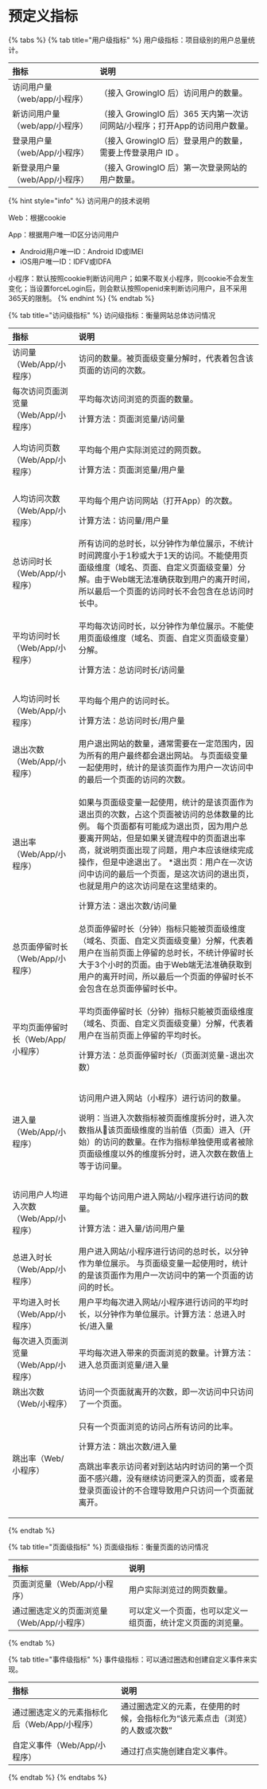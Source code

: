 # 预定义指标



{% tabs %}
{% tab title="用户级指标" %}
用户级指标：项目级别的用户总量统计。

| 指标 | 说明 |
| :--- | :--- |
| 访问用户量（web/app/小程序） | （接入 GrowingIO 后）访问用户的数量。 |
| 新访问用户量（web/app/小程序） | （接入 GrowingIO 后）365 天内第一次访问网站/小程序；打开App的访问用户数量。 |
| 登录用户量（web/App/小程序） | （接入 GrowingIO 后）登录用户的数量，需要上传登录用户 ID 。 |
| 新登录用户量（web/App/小程序） | （接入 GrowingIO 后）第一次登录网站的用户数量。 |

{% hint style="info" %}
访问用户的技术说明

Web：根据cookie

App：根据用户唯一ID区分访问用户

* Android用户唯一ID：Android ID或IMEI
* iOS用户唯一ID：IDFV或IDFA

小程序：默认按照cookie判断访问用户；如果不取关小程序，则cookie不会发生变化；当设置forceLogin后，则会默认按照openid来判断访问用户，且不采用365天的限制。
{% endhint %}
{% endtab %}

{% tab title="访问级指标" %}
访问级指标：衡量网站总体访问情况

<table>
  <thead>
    <tr>
      <th style="text-align:left">&#x6307;&#x6807;</th>
      <th style="text-align:left">&#x8BF4;&#x660E;</th>
    </tr>
  </thead>
  <tbody>
    <tr>
      <td style="text-align:left">&#x8BBF;&#x95EE;&#x91CF;&#xFF08;Web/App/&#x5C0F;&#x7A0B;&#x5E8F;&#xFF09;</td>
      <td
      style="text-align:left">&#x8BBF;&#x95EE;&#x7684;&#x6570;&#x91CF;&#x3002;&#x88AB;&#x9875;&#x9762;&#x7EA7;&#x53D8;&#x91CF;&#x5206;&#x89E3;&#x65F6;&#xFF0C;&#x4EE3;&#x8868;&#x7740;&#x5305;&#x542B;&#x8BE5;&#x9875;&#x9762;&#x7684;&#x8BBF;&#x95EE;&#x7684;&#x6B21;&#x6570;&#x3002;</td>
    </tr>
    <tr>
      <td style="text-align:left">&#x6BCF;&#x6B21;&#x8BBF;&#x95EE;&#x9875;&#x9762;&#x6D4F;&#x89C8;&#x91CF;&#xFF08;Web/App/&#x5C0F;&#x7A0B;&#x5E8F;&#xFF09;</td>
      <td
      style="text-align:left">
        <p>&#x5E73;&#x5747;&#x6BCF;&#x6B21;&#x8BBF;&#x95EE;&#x6D4F;&#x89C8;&#x7684;&#x9875;&#x9762;&#x7684;&#x6570;&#x91CF;&#x3002;</p>
        <p>&#x8BA1;&#x7B97;&#x65B9;&#x6CD5;&#xFF1A;&#x9875;&#x9762;&#x6D4F;&#x89C8;&#x91CF;/&#x8BBF;&#x95EE;&#x91CF;</p>
        </td>
    </tr>
    <tr>
      <td style="text-align:left">&#x4EBA;&#x5747;&#x8BBF;&#x95EE;&#x9875;&#x6570;&#xFF08;Web/App/&#x5C0F;&#x7A0B;&#x5E8F;&#xFF09;</td>
      <td
      style="text-align:left">
        <p>&#x5E73;&#x5747;&#x6BCF;&#x4E2A;&#x7528;&#x6237;&#x5B9E;&#x9645;&#x6D4F;&#x89C8;&#x8FC7;&#x7684;&#x7F51;&#x9875;&#x6570;&#x3002;</p>
        <p>&#x8BA1;&#x7B97;&#x65B9;&#x6CD5;&#xFF1A;&#x9875;&#x9762;&#x6D4F;&#x89C8;&#x91CF;/&#x7528;&#x6237;&#x91CF;</p>
        </td>
    </tr>
    <tr>
      <td style="text-align:left">&#x4EBA;&#x5747;&#x8BBF;&#x95EE;&#x6B21;&#x6570;&#xFF08;Web/App/&#x5C0F;&#x7A0B;&#x5E8F;&#xFF09;</td>
      <td
      style="text-align:left">
        <p>&#x5E73;&#x5747;&#x6BCF;&#x4E2A;&#x7528;&#x6237;&#x8BBF;&#x95EE;&#x7F51;&#x7AD9;&#xFF08;&#x6253;&#x5F00;App&#xFF09;&#x7684;&#x6B21;&#x6570;&#x3002;</p>
        <p>&#x8BA1;&#x7B97;&#x65B9;&#x6CD5;&#xFF1A;&#x8BBF;&#x95EE;&#x91CF;/&#x7528;&#x6237;&#x91CF;</p>
        </td>
    </tr>
    <tr>
      <td style="text-align:left">&#x603B;&#x8BBF;&#x95EE;&#x65F6;&#x957F;&#xFF08;Web/App/&#x5C0F;&#x7A0B;&#x5E8F;&#xFF09;</td>
      <td
      style="text-align:left">&#x6240;&#x6709;&#x8BBF;&#x95EE;&#x7684;&#x603B;&#x65F6;&#x957F;&#xFF0C;&#x4EE5;&#x5206;&#x949F;&#x4F5C;&#x4E3A;&#x5355;&#x4F4D;&#x5C55;&#x793A;&#xFF0C;&#x4E0D;&#x7EDF;&#x8BA1;&#x65F6;&#x95F4;&#x8DE8;&#x5EA6;&#x5C0F;&#x4E8E;1&#x79D2;&#x6216;&#x5927;&#x4E8E;1&#x5929;&#x7684;&#x8BBF;&#x95EE;&#x3002;&#x4E0D;&#x80FD;&#x4F7F;&#x7528;&#x9875;&#x9762;&#x7EA7;&#x7EF4;&#x5EA6;&#xFF08;&#x57DF;&#x540D;&#x3001;&#x9875;&#x9762;&#x3001;&#x81EA;&#x5B9A;&#x4E49;&#x9875;&#x9762;&#x7EA7;&#x53D8;&#x91CF;&#xFF09;&#x5206;&#x89E3;&#x3002;&#x7531;&#x4E8E;Web&#x7AEF;&#x65E0;&#x6CD5;&#x51C6;&#x786E;&#x83B7;&#x53D6;&#x5230;&#x7528;&#x6237;&#x7684;&#x79BB;&#x5F00;&#x65F6;&#x95F4;&#xFF0C;&#x6240;&#x4EE5;&#x6700;&#x540E;&#x4E00;&#x4E2A;&#x9875;&#x9762;&#x7684;&#x8BBF;&#x95EE;&#x65F6;&#x957F;&#x4E0D;&#x4F1A;&#x5305;&#x542B;&#x5728;&#x603B;&#x8BBF;&#x95EE;&#x65F6;&#x957F;&#x4E2D;&#x3002;</td>
    </tr>
    <tr>
      <td style="text-align:left">&#x5E73;&#x5747;&#x8BBF;&#x95EE;&#x65F6;&#x957F;&#xFF08;Web/App/&#x5C0F;&#x7A0B;&#x5E8F;&#xFF09;</td>
      <td
      style="text-align:left">
        <p>&#x5E73;&#x5747;&#x6BCF;&#x6B21;&#x8BBF;&#x95EE;&#x65F6;&#x957F;&#xFF0C;&#x4EE5;&#x5206;&#x949F;&#x4F5C;&#x4E3A;&#x5355;&#x4F4D;&#x5C55;&#x793A;&#x3002;&#x4E0D;&#x80FD;&#x4F7F;&#x7528;&#x9875;&#x9762;&#x7EA7;&#x7EF4;&#x5EA6;&#xFF08;&#x57DF;&#x540D;&#x3001;&#x9875;&#x9762;&#x3001;&#x81EA;&#x5B9A;&#x4E49;&#x9875;&#x9762;&#x7EA7;&#x53D8;&#x91CF;&#xFF09;&#x5206;&#x89E3;&#x3002;</p>
        <p>&#x8BA1;&#x7B97;&#x65B9;&#x6CD5;&#xFF1A;&#x603B;&#x8BBF;&#x95EE;&#x65F6;&#x957F;/&#x8BBF;&#x95EE;&#x91CF;</p>
        </td>
    </tr>
    <tr>
      <td style="text-align:left">&#x4EBA;&#x5747;&#x8BBF;&#x95EE;&#x65F6;&#x957F;&#xFF08;Web/App/&#x5C0F;&#x7A0B;&#x5E8F;&#xFF09;</td>
      <td
      style="text-align:left">
        <p>&#x5E73;&#x5747;&#x6BCF;&#x4E2A;&#x7528;&#x6237;&#x7684;&#x8BBF;&#x95EE;&#x65F6;&#x957F;&#x3002;</p>
        <p>&#x8BA1;&#x7B97;&#x65B9;&#x6CD5;&#xFF1A;&#x603B;&#x8BBF;&#x95EE;&#x65F6;&#x957F;/&#x7528;&#x6237;&#x91CF;</p>
        </td>
    </tr>
    <tr>
      <td style="text-align:left">&#x9000;&#x51FA;&#x6B21;&#x6570;&#xFF08;Web/App/&#x5C0F;&#x7A0B;&#x5E8F;&#xFF09;</td>
      <td
      style="text-align:left">&#x7528;&#x6237;&#x9000;&#x51FA;&#x7F51;&#x7AD9;&#x7684;&#x6570;&#x91CF;&#xFF0C;&#x901A;&#x5E38;&#x9700;&#x8981;&#x5728;&#x4E00;&#x5B9A;&#x8303;&#x56F4;&#x5185;&#xFF0C;&#x56E0;&#x4E3A;&#x6240;&#x6709;&#x7684;&#x7528;&#x6237;&#x6700;&#x7EC8;&#x90FD;&#x4F1A;&#x9000;&#x51FA;&#x7F51;&#x7AD9;&#x3002;
        &#x4E0E;&#x9875;&#x9762;&#x7EA7;&#x53D8;&#x91CF;&#x4E00;&#x8D77;&#x4F7F;&#x7528;&#x65F6;&#xFF0C;&#x7EDF;&#x8BA1;&#x7684;&#x662F;&#x8BE5;&#x9875;&#x9762;&#x4F5C;&#x4E3A;&#x7528;&#x6237;&#x4E00;&#x6B21;&#x8BBF;&#x95EE;&#x4E2D;&#x7684;&#x6700;&#x540E;&#x4E00;&#x4E2A;&#x9875;&#x9762;&#x7684;&#x8BBF;&#x95EE;&#x7684;&#x6B21;&#x6570;&#x3002;</td>
    </tr>
    <tr>
      <td style="text-align:left">&#x9000;&#x51FA;&#x7387;&#xFF08;Web/App/&#x5C0F;&#x7A0B;&#x5E8F;&#xFF09;</td>
      <td
      style="text-align:left">
        <p>&#x5982;&#x679C;&#x4E0E;&#x9875;&#x9762;&#x7EA7;&#x53D8;&#x91CF;&#x4E00;&#x8D77;&#x4F7F;&#x7528;&#xFF0C;&#x7EDF;&#x8BA1;&#x7684;&#x662F;&#x8BE5;&#x9875;&#x9762;&#x4F5C;&#x4E3A;&#x9000;&#x51FA;&#x9875;&#x7684;&#x6B21;&#x6570;&#xFF0C;&#x5360;&#x8FD9;&#x4E2A;&#x9875;&#x9762;&#x88AB;&#x8BBF;&#x95EE;&#x7684;&#x603B;&#x4F53;&#x6570;&#x91CF;&#x7684;&#x6BD4;&#x4F8B;&#x3002;
          &#x6BCF;&#x4E2A;&#x9875;&#x9762;&#x90FD;&#x6709;&#x53EF;&#x80FD;&#x6210;&#x4E3A;&#x9000;&#x51FA;&#x9875;&#xFF0C;&#x56E0;&#x4E3A;&#x7528;&#x6237;&#x603B;&#x8981;&#x79BB;&#x5F00;&#x7F51;&#x7AD9;&#xFF0C;&#x4F46;&#x662F;&#x5982;&#x679C;&#x5173;&#x952E;&#x6D41;&#x7A0B;&#x4E2D;&#x7684;&#x9875;&#x9762;&#x9000;&#x51FA;&#x7387;&#x9AD8;&#xFF0C;&#x5C31;&#x8BF4;&#x660E;&#x9875;&#x9762;&#x51FA;&#x73B0;&#x4E86;&#x95EE;&#x9898;&#xFF0C;&#x7528;&#x6237;&#x672C;&#x5E94;&#x8BE5;&#x7EE7;&#x7EED;&#x5B8C;&#x6210;&#x64CD;&#x4F5C;&#xFF0C;&#x4F46;&#x662F;&#x4E2D;&#x9014;&#x9000;&#x51FA;&#x4E86;&#x3002;
          *&#x9000;&#x51FA;&#x9875;&#xFF1A;&#x7528;&#x6237;&#x5728;&#x4E00;&#x6B21;&#x8BBF;&#x95EE;&#x4E2D;&#x8BBF;&#x95EE;&#x7684;&#x6700;&#x540E;&#x4E00;&#x4E2A;&#x9875;&#x9762;&#xFF0C;&#x662F;&#x8FD9;&#x6B21;&#x8BBF;&#x95EE;&#x7684;&#x9000;&#x51FA;&#x9875;&#xFF0C;&#x4E5F;&#x5C31;&#x662F;&#x7528;&#x6237;&#x7684;&#x8FD9;&#x6B21;&#x8BBF;&#x95EE;&#x662F;&#x5728;&#x8FD9;&#x91CC;&#x7ED3;&#x675F;&#x7684;&#x3002;</p>
        <p>&#x8BA1;&#x7B97;&#x65B9;&#x6CD5;&#xFF1A;&#x9000;&#x51FA;&#x6B21;&#x6570;/&#x8BBF;&#x95EE;&#x91CF;</p>
        </td>
    </tr>
    <tr>
      <td style="text-align:left">&#x603B;&#x9875;&#x9762;&#x505C;&#x7559;&#x65F6;&#x957F;&#xFF08;Web/App/&#x5C0F;&#x7A0B;&#x5E8F;&#xFF09;</td>
      <td
      style="text-align:left">&#x603B;&#x9875;&#x9762;&#x505C;&#x7559;&#x65F6;&#x957F;&#xFF08;&#x5206;&#x949F;&#xFF09;&#x6307;&#x6807;&#x53EA;&#x80FD;&#x88AB;&#x9875;&#x9762;&#x7EA7;&#x7EF4;&#x5EA6;&#xFF08;&#x57DF;&#x540D;&#x3001;&#x9875;&#x9762;&#x3001;&#x81EA;&#x5B9A;&#x4E49;&#x9875;&#x9762;&#x7EA7;&#x53D8;&#x91CF;&#xFF09;&#x5206;&#x89E3;&#xFF0C;&#x4EE3;&#x8868;&#x7740;&#x7528;&#x6237;&#x5728;&#x5F53;&#x524D;&#x9875;&#x9762;&#x4E0A;&#x505C;&#x7559;&#x7684;&#x603B;&#x65F6;&#x957F;&#xFF0C;&#x4E0D;&#x7EDF;&#x8BA1;&#x505C;&#x7559;&#x65F6;&#x957F;&#x5927;&#x4E8E;3&#x4E2A;&#x5C0F;&#x65F6;&#x7684;&#x9875;&#x9762;&#x3002;&#x7531;&#x4E8E;Web&#x7AEF;&#x65E0;&#x6CD5;&#x51C6;&#x786E;&#x83B7;&#x53D6;&#x5230;&#x7528;&#x6237;&#x7684;&#x79BB;&#x5F00;&#x65F6;&#x95F4;&#xFF0C;&#x6240;&#x4EE5;&#x6700;&#x540E;&#x4E00;&#x4E2A;&#x9875;&#x9762;&#x7684;&#x505C;&#x7559;&#x65F6;&#x957F;&#x4E0D;&#x4F1A;&#x5305;&#x542B;&#x5728;&#x603B;&#x9875;&#x9762;&#x505C;&#x7559;&#x65F6;&#x957F;&#x4E2D;&#x3002;</td>
    </tr>
    <tr>
      <td style="text-align:left">&#x5E73;&#x5747;&#x9875;&#x9762;&#x505C;&#x7559;&#x65F6;&#x957F;&#xFF08;Web/App/&#x5C0F;&#x7A0B;&#x5E8F;&#xFF09;</td>
      <td
      style="text-align:left">
        <p>&#x5E73;&#x5747;&#x9875;&#x9762;&#x505C;&#x7559;&#x65F6;&#x957F;&#xFF08;&#x5206;&#x949F;&#xFF09;&#x6307;&#x6807;&#x53EA;&#x80FD;&#x88AB;&#x9875;&#x9762;&#x7EA7;&#x7EF4;&#x5EA6;&#xFF08;&#x57DF;&#x540D;&#x3001;&#x9875;&#x9762;&#x3001;&#x81EA;&#x5B9A;&#x4E49;&#x9875;&#x9762;&#x7EA7;&#x53D8;&#x91CF;&#xFF09;&#x5206;&#x89E3;&#xFF0C;&#x4EE3;&#x8868;&#x7740;&#x7528;&#x6237;&#x5728;&#x5F53;&#x524D;&#x9875;&#x9762;&#x4E0A;&#x505C;&#x7559;&#x7684;&#x5E73;&#x5747;&#x65F6;&#x957F;&#x3002;</p>
        <p>&#x8BA1;&#x7B97;&#x65B9;&#x6CD5;&#xFF1A;&#x603B;&#x9875;&#x9762;&#x505C;&#x7559;&#x65F6;&#x957F;/&#xFF08;&#x9875;&#x9762;&#x6D4F;&#x89C8;&#x91CF;-&#x9000;&#x51FA;&#x6B21;&#x6570;&#xFF09;</p>
        </td>
    </tr>
    <tr>
      <td style="text-align:left">&#x8FDB;&#x5165;&#x91CF;&#xFF08;Web/App/&#x5C0F;&#x7A0B;&#x5E8F;&#xFF09;</td>
      <td
      style="text-align:left">
        <p>&#x8BBF;&#x95EE;&#x7528;&#x6237;&#x8FDB;&#x5165;&#x7F51;&#x7AD9;&#xFF08;&#x5C0F;&#x7A0B;&#x5E8F;&#xFF09;&#x8FDB;&#x884C;&#x8BBF;&#x95EE;&#x7684;&#x6570;&#x91CF;&#x3002;</p>
        <p>&#x8BF4;&#x660E;&#xFF1A;&#x5F53;&#x8FDB;&#x5165;&#x6B21;&#x6570;&#x6307;&#x6807;&#x88AB;&#x9875;&#x9762;&#x7EF4;&#x5EA6;&#x62C6;&#x5206;&#x65F6;&#xFF0C;&#x8FDB;&#x5165;&#x6B21;&#x6570;&#x6307;&#x4ECE;&#x8BE5;&#x9875;&#x9762;&#x7EA7;&#x7EF4;&#x5EA6;&#x7684;&#x5F53;&#x524D;&#x503C;&#xFF08;&#x9875;&#x9762;&#xFF09;&#x8FDB;&#x5165;&#xFF08;&#x5F00;&#x59CB;&#xFF09;&#x7684;&#x8BBF;&#x95EE;&#x7684;&#x6570;&#x91CF;&#x3002;&#x5728;&#x4F5C;&#x4E3A;&#x6307;&#x6807;&#x5355;&#x72EC;&#x4F7F;&#x7528;&#x6216;&#x8005;&#x88AB;&#x9664;&#x9875;&#x9762;&#x7EA7;&#x7EF4;&#x5EA6;&#x4EE5;&#x5916;&#x7684;&#x7EF4;&#x5EA6;&#x62C6;&#x5206;&#x65F6;&#xFF0C;&#x8FDB;&#x5165;&#x6B21;&#x6570;&#x5728;&#x6570;&#x503C;&#x4E0A;&#x7B49;&#x4E8E;&#x8BBF;&#x95EE;&#x91CF;&#x3002;</p>
        </td>
    </tr>
    <tr>
      <td style="text-align:left">&#x8BBF;&#x95EE;&#x7528;&#x6237;&#x4EBA;&#x5747;&#x8FDB;&#x5165;&#x6B21;&#x6570;&#xFF08;Web/App/&#x5C0F;&#x7A0B;&#x5E8F;&#xFF09;</td>
      <td
      style="text-align:left">
        <p>&#x5E73;&#x5747;&#x6BCF;&#x4E2A;&#x8BBF;&#x95EE;&#x7528;&#x6237;&#x8FDB;&#x5165;&#x7F51;&#x7AD9;/&#x5C0F;&#x7A0B;&#x5E8F;&#x8FDB;&#x884C;&#x8BBF;&#x95EE;&#x7684;&#x6570;&#x91CF;&#x3002;</p>
        <p>&#x8BA1;&#x7B97;&#x65B9;&#x6CD5;&#xFF1A;&#x8FDB;&#x5165;&#x91CF;/&#x8BBF;&#x95EE;&#x7528;&#x6237;&#x91CF;</p>
        </td>
    </tr>
    <tr>
      <td style="text-align:left">&#x603B;&#x8FDB;&#x5165;&#x65F6;&#x957F;&#xFF08;Web/App/&#x5C0F;&#x7A0B;&#x5E8F;&#xFF09;</td>
      <td
      style="text-align:left">&#x7528;&#x6237;&#x8FDB;&#x5165;&#x7F51;&#x7AD9;/&#x5C0F;&#x7A0B;&#x5E8F;&#x8FDB;&#x884C;&#x8BBF;&#x95EE;&#x7684;&#x603B;&#x65F6;&#x957F;&#xFF0C;&#x4EE5;&#x5206;&#x949F;&#x4F5C;&#x4E3A;&#x5355;&#x4F4D;&#x5C55;&#x793A;&#x3002;
        &#x4E0E;&#x9875;&#x9762;&#x7EA7;&#x53D8;&#x91CF;&#x4E00;&#x8D77;&#x4F7F;&#x7528;&#x65F6;&#xFF0C;&#x7EDF;&#x8BA1;&#x7684;&#x662F;&#x8BE5;&#x9875;&#x9762;&#x4F5C;&#x4E3A;&#x7528;&#x6237;&#x4E00;&#x6B21;&#x8BBF;&#x95EE;&#x4E2D;&#x7684;&#x7B2C;&#x4E00;&#x4E2A;&#x9875;&#x9762;&#x7684;&#x8BBF;&#x95EE;&#x7684;&#x65F6;&#x957F;&#x3002;</td>
    </tr>
    <tr>
      <td style="text-align:left">&#x5E73;&#x5747;&#x8FDB;&#x5165;&#x65F6;&#x957F;&#xFF08;Web/App/&#x5C0F;&#x7A0B;&#x5E8F;&#xFF09;</td>
      <td
      style="text-align:left">&#x7528;&#x6237;&#x5E73;&#x5747;&#x6BCF;&#x6B21;&#x8FDB;&#x5165;&#x7F51;&#x7AD9;/&#x5C0F;&#x7A0B;&#x5E8F;&#x8FDB;&#x884C;&#x8BBF;&#x95EE;&#x7684;&#x5E73;&#x5747;&#x65F6;&#x957F;&#xFF0C;&#x4EE5;&#x5206;&#x949F;&#x4F5C;&#x4E3A;&#x5355;&#x4F4D;&#x5C55;&#x793A;&#x3002;&#x8BA1;&#x7B97;&#x65B9;&#x6CD5;&#xFF1A;&#x603B;&#x8FDB;&#x5165;&#x65F6;&#x957F;/&#x8FDB;&#x5165;&#x91CF;</td>
    </tr>
    <tr>
      <td style="text-align:left">&#x6BCF;&#x6B21;&#x8FDB;&#x5165;&#x9875;&#x9762;&#x6D4F;&#x89C8;&#x91CF;&#xFF08;Web/App/&#x5C0F;&#x7A0B;&#x5E8F;&#xFF09;</td>
      <td
      style="text-align:left">&#x5E73;&#x5747;&#x6BCF;&#x6B21;&#x8FDB;&#x5165;&#x5E26;&#x6765;&#x7684;&#x9875;&#x9762;&#x6D4F;&#x89C8;&#x7684;&#x6570;&#x91CF;&#x3002;&#x8BA1;&#x7B97;&#x65B9;&#x6CD5;&#xFF1A;&#x8FDB;&#x5165;&#x603B;&#x9875;&#x9762;&#x6D4F;&#x89C8;&#x91CF;/&#x8FDB;&#x5165;&#x91CF;</td>
    </tr>
    <tr>
      <td style="text-align:left">&#x8DF3;&#x51FA;&#x6B21;&#x6570;&#xFF08;Web/&#x5C0F;&#x7A0B;&#x5E8F;&#xFF09;</td>
      <td
      style="text-align:left">&#x8BBF;&#x95EE;&#x4E00;&#x4E2A;&#x9875;&#x9762;&#x5C31;&#x79BB;&#x5F00;&#x7684;&#x6B21;&#x6570;&#xFF0C;&#x5373;&#x4E00;&#x6B21;&#x8BBF;&#x95EE;&#x4E2D;&#x53EA;&#x8BBF;&#x95EE;&#x4E86;&#x4E00;&#x4E2A;&#x9875;&#x9762;&#x3002;</td>
    </tr>
    <tr>
      <td style="text-align:left">&#x8DF3;&#x51FA;&#x7387;&#xFF08;Web/&#x5C0F;&#x7A0B;&#x5E8F;&#xFF09;</td>
      <td
      style="text-align:left">
        <p>&#x53EA;&#x6709;&#x4E00;&#x4E2A;&#x9875;&#x9762;&#x6D4F;&#x89C8;&#x7684;&#x8BBF;&#x95EE;&#x5360;&#x6240;&#x6709;&#x8BBF;&#x95EE;&#x7684;&#x6BD4;&#x7387;&#x3002;</p>
        <p>&#x8BA1;&#x7B97;&#x65B9;&#x6CD5;&#xFF1A;&#x8DF3;&#x51FA;&#x6B21;&#x6570;/&#x8FDB;&#x5165;&#x91CF;</p>
        <p>&#x9AD8;&#x8DF3;&#x51FA;&#x7387;&#x8868;&#x793A;&#x8BBF;&#x95EE;&#x8005;&#x5BF9;&#x5230;&#x8FBE;&#x7AD9;&#x5185;&#x65F6;&#x8BBF;&#x95EE;&#x7684;&#x7B2C;&#x4E00;&#x4E2A;&#x9875;&#x9762;&#x4E0D;&#x611F;&#x5174;&#x8DA3;&#xFF0C;&#x6CA1;&#x6709;&#x7EE7;&#x7EED;&#x8BBF;&#x95EE;&#x66F4;&#x6DF1;&#x5165;&#x7684;&#x9875;&#x9762;&#xFF0C;&#x6216;&#x8005;&#x662F;&#x767B;&#x5F55;&#x9875;&#x9762;&#x8BBE;&#x8BA1;&#x7684;&#x4E0D;&#x5408;&#x7406;&#x5BFC;&#x81F4;&#x7528;&#x6237;&#x53EA;&#x8BBF;&#x95EE;&#x4E00;&#x4E2A;&#x9875;&#x9762;&#x5C31;&#x79BB;&#x5F00;&#x3002;</p>
        </td>
    </tr>
  </tbody>
</table>
{% endtab %}

{% tab title="页面级指标" %}
页面级指标：衡量页面的访问情况

| 指标 | 说明 |
| :--- | :--- |
| 页面浏览量（Web/App/小程序） | 用户实际浏览过的网页数量。 |
| 通过圈选定义的页面浏览量（Web/App/小程序） | 可以定义一个页面，也可以定义一组页面，统计定义页面的浏览量。 |
{% endtab %}

{% tab title="事件级指标" %}
事件级指标：可以通过圈选和创建自定义事件来实现。

| 指标 | 说明 |
| :--- | :--- |
| 通过圈选定义的元素指标化后（Web/App/小程序） | 通过圈选定义的元素，在使用的时候，会指标化为“该元素点击（浏览）的人数或次数” |
| 自定义事件（Web/App/小程序） | 通过打点实施创建自定义事件。 |
{% endtab %}
{% endtabs %}



